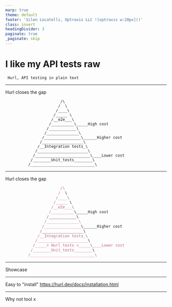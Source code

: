 ```yaml
---
marp: true
theme: default
footer: 'Silen Locatelli, Optravis LLC ![optravis w:20px]()'
class: invert
headingDivider: 3
paginate: true
_paginate: skip
---
```


# I like my API tests raw

```
 Hurl, API testing in plain text
```
           


---
Hurl closes the gap

```
                        /\
                       /  \         
                      /____\      
                     /_____ \  
                    /__e2e___\  
                   /__________\_____High cost
                  /____________\
                 /______________\
                /________________\______Higher cost
               /__________________\ 
              /__Integration tests_\
             /______________________\
            /________________________\____Lower cost
           /________Unit_tests________\
          /____________________________\
```
     
---
Hurl closes the gap

```js
                        /\
                       /  \         
                      /____\      
                     /_____ \  
                    /__e2e___\ 
                   /__________\_____High cost
                  /____________\
                 /______________\
                /________________\______Higher cost
               /__________________\ 
              /__Integration tests_\ 
             /______________________\
            /_____> Hurl tests <_____\____Lower cost
           /________Unit_tests________\  
          /____________________________\
```


---
Showcase


---
Easy to "install"
https://hurl.dev/docs/installation.html

---
Why not tool x